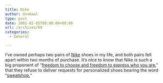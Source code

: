 ```yaml
---
title: Nike
author: Unxmaal
type: post
date: 2001-02-05T00:00:00+00:00
url: /archives/89
categories:
  - General

---
```

I&#8217;ve owned perhaps two pairs of [Nike][1] shoes in my life, and both pairs fell apart within two months of purchase. It&#8217;s nice to know that Nike is such a big proponent of &#8220;[freedom to choose and freedom to express who you are.][2]&#8221; that they refuse to deliver requests for personalized shoes bearing the word &#8220;<A HREF="http://shey.net/niked.html">sweatshop.</A>&#8220;

 [1]: http://www.nike.com
 [2]: http://nikeid.nike.com/nike_id/common/home.jsp#